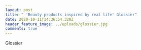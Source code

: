 ```yaml
---
layout: post
title: " 'Beauty products inspired by real life' Glossier"
date: 2020-10-11T14:36:54.320Z
header_feature_image: ../uploads/glossier.jpg
comments: true
---
```

Glossier